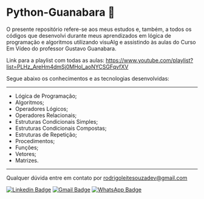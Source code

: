 # Python-Guanabara 📗

O presente repositório refere-se aos meus estudos e, também, a todos os códigos que desenvolvi durante meus aprendizados em lógica de programação e algoritmos utilizando visuAlg e assistindo às aulas do Curso Em Vídeo do professor Gustavo Guanabara.

Link para a playlist com todas as aulas: https://www.youtube.com/playlist?list=PLHz_AreHm4dmSj0MHol_aoNYCSGFqvfXV

Segue abaixo os conhecimentos e as tecnologias desenvolvidas:

------------------------------------------------------------------

- Lógica de Programação;
- Algoritmos;
- Operadores Lógicos;
- Operadores Relacionais;
- Estruturas Condicionais Simples;
- Estruturas Condicionais Compostas;
- Estruturas de Repetição;
- Procedimentos;
- Funções;
- Vetores;
- Matrizes.

------------------------------------------------------------------

Qualquer dúvida entre em contato por <a href="mailto:rodrigoleitesouzadev@gmail.com?">rodrigoleitesouzadev@gmail.com</a>

[![Linkedin Badge](https://img.shields.io/badge/-LinkedIn-blue?style=flat-square&logo=Linkedin&logoColor=white&link=https://www.linkedin.com/in/rodrigoleitesouzadev/)](https://www.linkedin.com/in/rodrigoleitesouzadev/)
[![Gmail Badge](https://img.shields.io/badge/-Gmail-c14438?style=flat-square&logo=Gmail&logoColor=white&link=mailto:rodrigoleitesouzadev@gmail.com)](mailto:rodrigoleitesouzadev@gmail.com)
[![WhatsApp Badge](https://img.shields.io/badge/WhatsApp-0DA204?style=flat-square&logo=whatsapp&logoColor=white)](https://wa.me/5521986715853)
